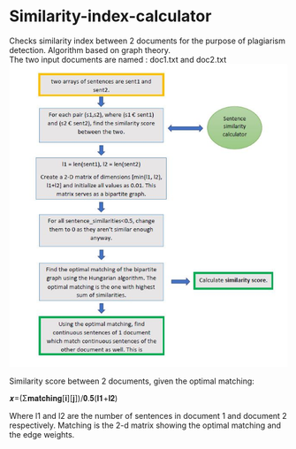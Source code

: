 # Similarity-index-calculator
Checks similarity index between 2 documents for the purpose of plagiarism detection. Algorithm based on graph theory.\
The two input documents are named : doc1.txt and doc2.txt\
![Algorithm](https://github.com/arooshiverma/Similarity-index-calculator/blob/main/imgs/img1.JPG?raw=true)

Similarity score between 2 documents, given the optimal matching: 

𝒙=(Σ𝐦𝐚𝐭𝐜𝐡𝐢𝐧𝐠[𝐢][𝐣])/𝟎.𝟓(𝐥𝟏+𝐥𝟐)

Where l1 and l2 are the number of sentences in document 1 and document 2 respectively. Matching is the 2-d matrix showing the optimal matching and the edge weights.
